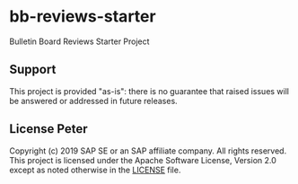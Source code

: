 # bb-reviews-starter
Bulletin Board Reviews Starter Project

## Support
This project is provided "as-is": there is no guarantee that raised issues will be answered or addressed in future releases.

## License Peter

Copyright (c) 2019 SAP SE or an SAP affiliate company. All rights reserved.
This project is licensed under the Apache Software License, Version 2.0 except as noted otherwise in the [LICENSE](LICENSE) file.